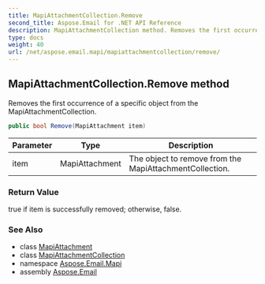 ```yaml
---
title: MapiAttachmentCollection.Remove
second_title: Aspose.Email for .NET API Reference
description: MapiAttachmentCollection method. Removes the first occurrence of a specific object from the MapiAttachmentCollection
type: docs
weight: 40
url: /net/aspose.email.mapi/mapiattachmentcollection/remove/
---
```

## MapiAttachmentCollection.Remove method

Removes the first occurrence of a specific object from the MapiAttachmentCollection.

```csharp
public bool Remove(MapiAttachment item)
```

| Parameter | Type | Description |
| --- | --- | --- |
| item | MapiAttachment | The object to remove from the MapiAttachmentCollection. |

### Return Value

true if item is successfully removed; otherwise, false.

### See Also

* class [MapiAttachment](../../mapiattachment/)
* class [MapiAttachmentCollection](../)
* namespace [Aspose.Email.Mapi](../../mapiattachmentcollection/)
* assembly [Aspose.Email](../../../)


